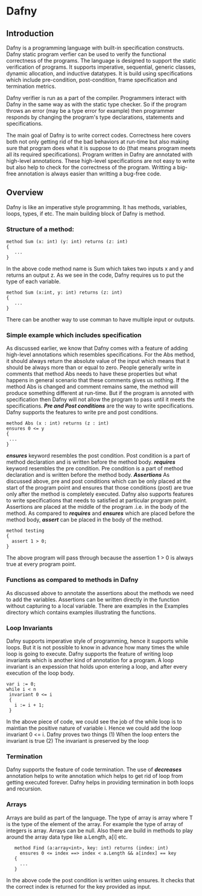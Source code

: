 # Dafny
## Introduction
Dafny is a programming language with built-in specification constructs. Dafny static program verfier can be used to verify the functional correctness of the programs. The language is designed to support the static verification of programs. It supports imperative, sequential, generic classes, dynamic allocation, and inductive datatypes. It is build using specifications which include pre-condition, post-condition, frame specification and termination metrics. 

Dafny verifier is run as a part of the compiler. Programmers interact with Dafny in the same way as with the static type checker. So if the program throws an error (may be a type error for example) then programmer responds by changing the program's type declarations, statements and specifications.

The main goal of Dafny is to write correct codes. Correctness here covers both not only getting rid of the bad behaviors at run-time but also making sure that program does what it is suppose to do (that means program meets all its required specifications). Program written in Dafny are annotated with high-level annotations. These high-level specifications are not easy to write but also help to check for the correctness of the program. Writting a big-free annotation is always easier than writting a bug-free code.

## Overview
Dafny is like an imperative style programming. It has methods, variables, loops, types, if etc. The main building block of Dafny is method.

### Structure of a method:
```
method Sum (x: int) (y: int) returns (z: int)
{
   ...
}
```
In the above code method name is Sum which takes two inputs x and y and returns an output z. As we see in the code, Dafny requires us to put the type of each variable. 
```
method Sum (x:int, y: int) returns (z: int)
{
   ...
}
```
There can be another way to use comman to have multiple input or outputs.

### Simple example which includes specification 
As discussed earlier, we know that Dafny comes with a feature of adding high-level annotations which resembles specifications. For the Abs method, it should always return the absolute value of the input which means that it should be always more than or equal to zero. People generally write in comments that method Abs needs to have these properties but what happens in general scenario that these comments gives us nothing. If the method Abs is changed and comment remains same, the method will produce something different at run-time. But if the program is annoted with specification then Dafny will not allow the program to pass until it meets the specifications. 
**_Pre and Post conditions_** are the way to write specifications. Dafny supports the features to write pre and post conditions.
```
method Abs (x : int) returns (z : int)
ensures 0 <= y 
{
 ...
}
```
**_ensures_** keyword resembles the post condition. Post condition is a part of method declaration and is written before the method body.
**_requires_** keyword resembles the pre condition. Pre condition is a part of method declaration and is written before the method body.
**_Assertions_** As discussed above, pre and post conditions which can be only placed at the start of the program point and ensures that those conditions (post) are true only after the method is completely executed. Dafny also supports features to write specifications that needs to satisfied at particular program point. Assertions are placed at the middle of the program .i.e. in the body of the method. As compared to **_requires_** and **_ensures_** which are placed before the method body, **_assert_** can be placed in the body of the method.
```
method testing 
{
  assert 1 > 0;
}
```
The above program will pass through because the assertion 1 > 0 is always true at every program point.

### Functions as compared to methods in Dafny
As discussed above to annotate the assertions about the methods we need to add the variables. Assertions can be written directly in the function without capturing to a local variable. There are examples in the Examples directory which contains examples illustrating the functions.

### Loop Invariants 
Dafny supports imperative style of programming, hence it supports while loops. But it is not possible to know in advance how many times the while loop is going to execute. Dafny supports the feature of writing loop invariants which is another kind of annotation for a program. A loop invariant is an expession that holds upon entering a loop, and after every execution of the loop body. 
```
var i := 0;
while i < n
 invariant 0 <= i 
 {
   i := i + 1;
 }
```
In the above piece of code, we could see the job of the while loop is to maintian the positive nature of variable i. Hence we could add the loop invariant 0 <= i. Dafny proves two things (1) When the loop enters the invariant is true (2) The invariant is preserved by the loop

### Termination
Dafny supports the feature of code termination. The use of **_decreases_** annotation helps to write annotation which helps to get rid of loop from getting executed forever. Dafny helps in providing termination in both loops and recursion. 

### Arrays
Arrays are build as part of the language. The type of array is array<T> where T is the type of the element of the array. For example the type of array of integers is array<int>. Arrays can be null. Also there are build in methods to play around the array data type like a.Length, a[i] etc. 
```
   method Find (a:array<int>, key: int) returns (index: int)
     ensures 0 <= index ==> index < a.Length && a[index] == key
   {
     ...
   }
```
In the above code the post condition is written using ensures. It checks that the correct index is returned for the key provided as input. 
